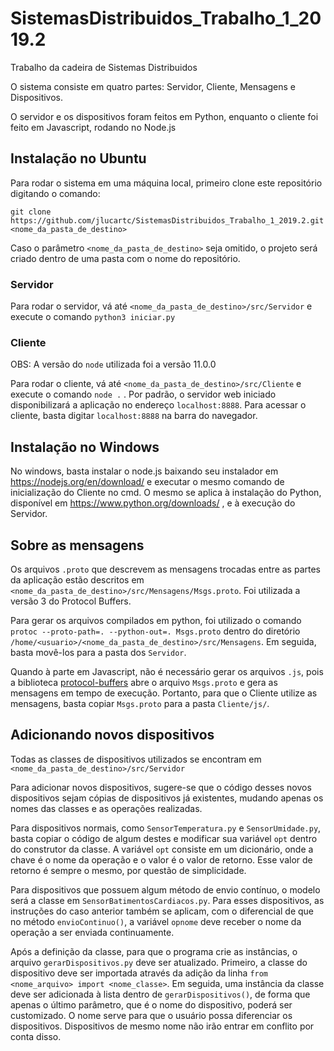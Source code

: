 # SistemasDistribuidos_Trabalho_1_2019.2
Trabalho da cadeira de Sistemas Distribuidos

O sistema consiste em quatro partes: Servidor, Cliente, Mensagens e Dispositivos.

O servidor e os dispositivos foram feitos em Python, enquanto o cliente foi feito em Javascript, rodando no Node.js

## Instalação no Ubuntu

Para rodar o sistema em uma máquina local, primeiro clone este repositório digitando o comando:

`git clone https://github.com/jlucartc/SistemasDistribuidos_Trabalho_1_2019.2.git <nome_da_pasta_de_destino>`

Caso o parâmetro `<nome_da_pasta_de_destino>` seja omitido, o projeto será criado dentro de uma pasta com o nome do repositório.

### Servidor 

Para rodar o servidor, vá até `<nome_da_pasta_de_destino>/src/Servidor` e execute o comando `python3 iniciar.py`
   
### Cliente

OBS: A versão do `node` utilizada foi a versão 11.0.0

Para rodar o cliente, vá até `<nome_da_pasta_de_destino>/src/Cliente` e execute o comando `node .` . Por padrão, o servidor web iniciado        disponibilizará a aplicação no endereço `localhost:8888`. Para acessar o cliente, basta digitar `localhost:8888` na barra do navegador.

## Instalação no Windows

No windows, basta instalar o node.js baixando seu instalador em https://nodejs.org/en/download/ e executar o mesmo comando de inicialização do Cliente no cmd. O mesmo se aplica à instalação do Python, disponível em https://www.python.org/downloads/ , e à execução do Servidor.

## Sobre as mensagens

Os arquivos `.proto` que descrevem as mensagens trocadas entre as partes da aplicação estão descritos em `<nome_da_pasta_de_destino>/src/Mensagens/Msgs.proto`. Foi utilizada a versão 3 do Protocol Buffers.

Para gerar os arquivos compilados em python, foi utilizado o comando `protoc --proto-path=. --python-out=. Msgs.proto` dentro do diretório `/home/<usuario>/<nome_da_pasta_de_destino>/src/Mensagens`. Em seguida, basta movê-los para a pasta dos `Servidor`.

Quando à parte em Javascript, não é necessário gerar os arquivos `.js`, pois a biblioteca [protocol-buffers](https://www.npmjs.com/package/protocol-buffers) abre o arquivo `Msgs.proto` e gera as mensagens em tempo de execução. Portanto, para que o Cliente utilize as mensagens, basta copiar `Msgs.proto` para a pasta `Cliente/js/`.

## Adicionando novos dispositivos

Todas as classes de dispositivos utilizados se encontram em `<nome_da_pasta_de_destino>/src/Servidor`

Para adicionar novos dispositivos, sugere-se que o código desses novos dispositivos sejam cópias de dispositivos já existentes, mudando apenas os nomes das classes e as operações realizadas.

Para dispositivos normais, como `SensorTemperatura.py` e `SensorUmidade.py`, basta copiar o código de algum destes e modificar sua variável `opt` dentro do construtor da classe. A variável `opt` consiste em um dicionário, onde a chave é o nome da operação e o valor é o valor de retorno. Esse valor de retorno é sempre o mesmo, por questão de simplicidade.

Para dispositivos que possuem algum método de envio contínuo, o modelo será a classe em `SensorBatimentosCardiacos.py`. Para esses dispositivos, as instruções do caso anterior também se aplicam, com o diferencial de que no método `envioContinuo()`, a variável `opnome` deve receber o nome da operação a ser enviada continuamente.

Após a definição da classe, para que o programa crie as instâncias, o arquivo `gerarDispositivos.py` deve ser atualizado. Primeiro, a classe do dispositivo deve ser importada através da adição da linha `from <nome_arquivo> import <nome_classe>`. Em seguida, uma instância da classe deve ser adicionada à lista dentro de `gerarDispositivos()`, de forma que apenas o último parâmetro, que é o nome do dispositivo, poderá ser customizado. O nome serve para que o usuário possa diferenciar os dispositivos. Dispositivos de mesmo nome não irão entrar em conflito por conta disso.
